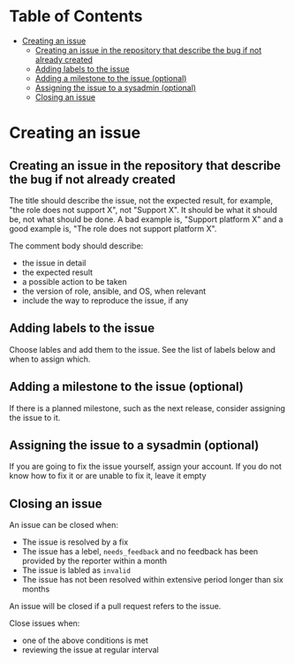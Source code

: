Table of Contents
=================

  * [Creating an issue](#creating-an-issue)
    * [Creating an issue in the repository that describe the bug if not already created](#creating-an-issue-in-the-repository-that-describe-the-bug-if-not-already-created)
    * [Adding labels to the issue](#adding-labels-to-the-issue)
    * [Adding a milestone to the issue (optional)](#adding-a-milestone-to-the-issue-optional)
    * [Assigning the issue to a sysadmin (optional)](#assigning-the-issue-to-a-sysadmin-optional)
    * [Closing an issue](#closing-an-issue)

# Creating an issue

## Creating an issue in the repository that describe the bug if not already created

The title should describe the issue, not the expected result, for example, "the
role does not support X", not "Support X". It should be what it should be, not
what should be done. A bad example is, "Support platform X" and a good example
is, "The role does not support platform X".

The comment body should describe:

* the issue in detail
* the expected result
* a possible action to be taken
* the version of role, ansible, and OS, when relevant
* include the way to reproduce the issue, if any

## Adding labels to the issue

Choose lables and add them to the issue. See the list of labels below and when
to assign which.

## Adding a milestone to the issue (optional)

If there is a planned milestone, such as the next release, consider assigning the issue to it.


## Assigning the issue to a sysadmin (optional)

If you are going to fix the issue yourself, assign your account. If you do not
know how to fix it or are unable to fix it, leave it empty

## Closing an issue

An issue can be closed when:

* The issue is resolved by a fix
* The issue has a lebel, `needs_feedback` and no feedback has been provided by
  the reporter within a month
* The issue is labled as `invalid`
* The issue has not been resolved within extensive period longer than six
  months

An issue will be closed if a pull request refers to the issue.

Close issues when:

* one of the above conditions is met
* reviewing the issue at regular interval
